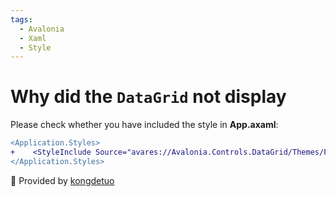 ```yaml
---
tags:
  - Avalonia
  - Xaml
  - Style
---
```

# Why did the `DataGrid` not display

Please check whether you have included the style in **App.axaml**:

```diff
<Application.Styles>
+    <StyleInclude Source="avares://Avalonia.Controls.DataGrid/Themes/Fluent.xaml"/>
</Application.Styles>
```

💖 Provided by [kongdetuo](https://github.com/kongdetuo)
